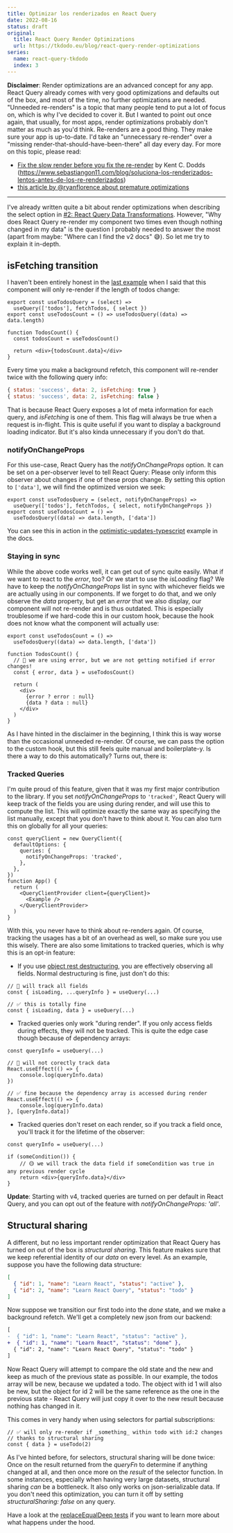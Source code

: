 ```yaml
---
title: Optimizar los renderizados en React Query
date: 2022-08-16
status: draft
original:
  title: React Query Render Optimizations
  url: https://tkdodo.eu/blog/react-query-render-optimizations
series:
  name: react-query-tkdodo
  index: 3
---
```


**Disclaimer**: Render optimizations are an advanced concept for any app. React Query already comes with very good optimizations and defaults out of the box, and most of the time, no further optimizations are needed. "Unneeded re-renders" is a topic that many people tend to put a lot of focus on, which is why I've decided to cover it. But I wanted to point out once again, that usually, for most apps, render optimizations probably don't matter as much as you'd think. Re-renders are a good thing. They make sure your app is up-to-date. I'd take an "unnecessary re-render" over a "missing render-that-should-have-been-there" all day every day. For more on this topic, please read:

- [Fix the slow render before you fix the re-render](https://kentcdodds.com/blog/fix-the-slow-render-before-you-fix-the-re-render) by Kent C. Dodds (<https://www.sebastiangon11.com/blog/soluciona-los-renderizados-lentos-antes-de-los-re-renderizados>)
- [this article by @ryanflorence about premature optimizations](https://reacttraining.com/blog/react-inline-functions-and-performance)

---

I've already written quite a bit about render optimizations when describing the select option in [#2: React Query Data Transformations](react-query-data-transformations). However, "Why does React Query re-render my component two times even though nothing changed in my data" is the question I probably needed to answer the most (apart from maybe: "Where can I find the v2 docs" 😅). So let me try to explain it in-depth.

## isFetching transition

I haven't been entirely honest in the [last example](react-query-data-transformations#3-using-the-select-option) when I said that this component will only re-render if the length of todos change:

```tsx:title=count-component
export const useTodosQuery = (select) =>
  useQuery(['todos'], fetchTodos, { select })
export const useTodosCount = () => useTodosQuery((data) => data.length)

function TodosCount() {
  const todosCount = useTodosCount()

  return <div>{todosCount.data}</div>
}
```

Every time you make a background refetch, this component will re-render twice with the following query info:

```js
{ status: 'success', data: 2, isFetching: true }
{ status: 'success', data: 2, isFetching: false }
```

That is because React Query exposes a lot of meta information for each query, and *isFetching* is one of them. This flag will always be true when a request is in-flight. This is quite useful if you want to display a background loading indicator. But it's also kinda unnecessary if you don't do that.

### notifyOnChangeProps

For this use-case, React Query has the *notifyOnChangeProps* option. It can be set on a per-observer level to tell React Query: Please only inform this observer about changes if one of these props change. By setting this option to `['data']`, we will find the optimized version we seek:

```ts:title=optimized-with-notifyOnChangeProps
export const useTodosQuery = (select, notifyOnChangeProps) =>
  useQuery(['todos'], fetchTodos, { select, notifyOnChangeProps })
export const useTodosCount = () =>
  useTodosQuery((data) => data.length, ['data'])
```

You can see this in action in the [optimistic-updates-typescript](https://github.com/tannerlinsley/react-query/blob/9023b0d1f01567161a8c13da5d8d551a324d6c23/examples/optimistic-updates-typescript/pages/index.tsx#L35-L48) example in the docs.

### Staying in sync

While the above code works well, it can get out of sync quite easily. What if we want to react to the *error*, too? Or we start to use the *isLoading* flag? We have to keep the *notifyOnChangeProps* list in sync with whichever fields we are actually using in our components. If we forget to do that, and we only observe the *data* property, but get an *error* that we also display, our component will not re-render and is thus outdated. This is especially troublesome if we hard-code this in our custom hook, because the hook does not know what the component will actually use:

```tsx:title=outdated-component
export const useTodosCount = () =>
  useTodosQuery((data) => data.length, ['data'])

function TodosCount() {
  // 🚨 we are using error, but we are not getting notified if error changes!
  const { error, data } = useTodosCount()

  return (
    <div>
      {error ? error : null}
      {data ? data : null}
    </div>
  )
}
```

As I have hinted in the disclaimer in the beginning, I think this is way worse than the occasional unneeded re-render. Of course, we can pass the option to the custom hook, but this still feels quite manual and boilerplate-y. Is there a way to do this automatically? Turns out, there is:

### Tracked Queries

I'm quite proud of this feature, given that it was my first major contribution to the library. If you set *notifyOnChangeProps* to `'tracked'`, React Query will keep track of the fields you are using during render, and will use this to compute the list. This will optimize exactly the same way as specifying the list manually, except that you don't have to think about it. You can also turn this on globally for all your queries:

```tsx:title=tracked-queries
const queryClient = new QueryClient({
  defaultOptions: {
    queries: {
      notifyOnChangeProps: 'tracked',
    },
  },
})
function App() {
  return (
    <QueryClientProvider client={queryClient}>
      <Example />
    </QueryClientProvider>
  )
}
```

With this, you never have to think about re-renders again. Of course, tracking the usages has a bit of an overhead as well, so make sure you use this wisely. There are also some limitations to tracked queries, which is why this is an opt-in feature:

- If you use [object rest destructuring](https://github.com/tc39/proposal-object-rest-spread/blob/6ee4ce3cdda246746fc46fb149bb8b43c28e704d/Rest.md), you are effectively observing all fields. Normal destructuring is fine, just don't do this:

```ts:title=problematic-rest-destructuring
// 🚨 will track all fields
const { isLoading, ...queryInfo } = useQuery(...)

// ✅ this is totally fine
const { isLoading, data } = useQuery(...)
```

- Tracked queries only work "during render". If you only access fields during effects, they will not be tracked. This is quite the edge case though because of dependency arrays:

```ts:title=tracking-effects
const queryInfo = useQuery(...)

// 🚨 will not corectly track data
React.useEffect(() => {
    console.log(queryInfo.data)
})

// ✅ fine because the dependency array is accessed during render
React.useEffect(() => {
    console.log(queryInfo.data)
}, [queryInfo.data])
```

- Tracked queries don't reset on each render, so if you track a field once, you'll track it for the lifetime of the observer:

```ts:title=no-reset
const queryInfo = useQuery(...)

if (someCondition()) {
    // 🟡 we will track the data field if someCondition was true in any previous render cycle
    return <div>{queryInfo.data}</div>
}
```

**Update**: Starting with v4, tracked queries are turned on per default in React Query, and you can opt out of the feature with *notifyOnChangeProps: 'all'*.

## Structural sharing

A different, but no less important render optimization that React Query has turned on out of the box is *structural sharing*. This feature makes sure that we keep referential identity of our *data* on every level. As an example, suppose you have the following data structure:

```json
[
  { "id": 1, "name": "Learn React", "status": "active" },
  { "id": 2, "name": "Learn React Query", "status": "todo" }
]
```

Now suppose we transition our first todo into the *done* state, and we make a background refetch. We'll get a completely new json from our backend:

```diff
[
-  { "id": 1, "name": "Learn React", "status": "active" },
+  { "id": 1, "name": "Learn React", "status": "done" },
  { "id": 2, "name": "Learn React Query", "status": "todo" }
]
```

Now React Query will attempt to compare the old state and the new and keep as much of the previous state as possible. In our example, the todos array will be new, because we updated a todo. The object with id 1 will also be new, but the object for id 2 will be the same reference as the one in the previous state - React Query will just copy it over to the new result because nothing has changed in it.

This comes in very handy when using selectors for partial subscriptions:

```ts:title=optimized-selectors
// ✅ will only re-render if _something_ within todo with id:2 changes
// thanks to structural sharing
const { data } = useTodo(2)
```

As I've hinted before, for selectors, structural sharing will be done twice: Once on the result returned from the *queryFn* to determine if anything changed at all, and then once more on the *result* of the selector function. In some instances, especially when having very large datasets, structural sharing *can* be a bottleneck. It also only works on json-serializable data. If you don't need this optimization, you can turn it off by setting *structuralSharing: false* on any query.

Have a look at the [replaceEqualDeep tests](https://github.com/tannerlinsley/react-query/blob/80cecef22c3e088d6cd9f8fbc5cd9e2c0aab962f/src/core/tests/utils.test.tsx#L97-L304) if you want to learn more about what happens under the hood.

